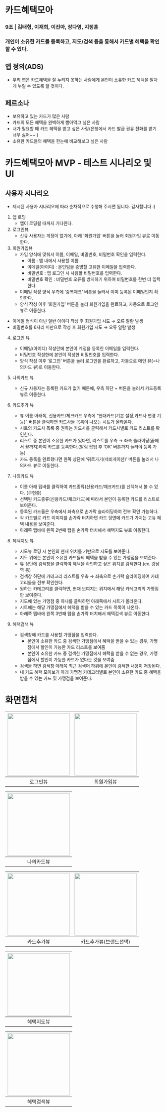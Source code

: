 # 카드혜택모아

### 9조 | 김태형, 이재희, 이진아, 장다영, 지정훈
### 개인이 소유한 카드를 등록하고, 지도/검색 등을 통해서 카드별 혜택을 확인할 수 있다.

## 앱 정의(ADS)

- 우리 앱은 카드혜택을 잘 누리지 못하는 사람에게 본인이 소유한 카드 혜택을 알차게 누릴 수 있도록 할 것이다.

## 페르소나

- 보유하고 있는 카드가 많은 사람
- 카드의 모든 혜택을 완벽하게 뽑아먹고 싶은 사람
- 내가 필요할 때 카드 혜택을 받고 싶은 사람(은행에서 카드 발급 권유 전화를 받기 너무 싫어~~ )
- 소유한 카드들의 혜택을 한눈에 비교해보고 싶은 사람




# 카드혜택모아 MVP - 테스트 시나리오 및 UI

## 사용자 시나리오

*  제시된 사용자 시나리오에 따라 순차적으로 수행해 주시면 됩니다. 감사합니다 :)

1. 앱 로딩
    - 앱이 로딩될 때까지 기다린다.
2. 로그인뷰
    - 신규 사용자는 계정이 없기에, 아래 ‘회원가입’ 버튼을 눌러 회원가입 뷰로 이동한다.
3. 회원가입뷰
    - 가입 양식에 맞춰서 이름, 이메일, 비밀번호, 비밀번호 확인을 입력한다.
        - 이름 : 앱 내에서 사용할 이름
        - 이메일(아이디) : 본인임을 증명할 고유한 이메일을 입력한다.
        - 비밀번호 : 앱 로그인 시 사용할 비밀번호를 입력한다.
        - 비밀번호 확인 : 비밀번호 오류를 방지하기 위하여 비밀번호를 한번 더 입력한다.
    - 이메일 작성 양식 우측에 ‘중복체크’ 버튼을 눌러서 이미 등록된 이메일인지 확인한다.
    - 양식 작성 이후 ‘회원가입’ 버튼을 눌러 회원가입을 완료하고, 자동으로 로그인 뷰로 이동한다.

* 이메일 형식이 아닌 일반 아이디 작성 후 회원가입 시도 → 오류 알람 발생
* 비밀번호를 6자리 미만으로 작성 후 회원가입 시도 → 오류 알람 발생

4. 로그인 뷰
    - 이메일(아이디) 작성란에 본인이 계정을 등록한 이메일를 입력한다.
    - 비밀번호 작성한에 본인이 작성한 비밀번호를 입력한다.
    - 양식 작성 이후 ’로그인’ 버튼을 눌러 로그인을 완료하고, 자동으로 메인 뷰(=나의카드 뷰)로 이동한다.

5. 나의카드 뷰
    - 신규 사용자는 등록된 카드가 없기 때문에, 우측 하단 + 버튼을 눌러서 카드등록 뷰로 이동한다.

6. 카드추가 뷰
    - 뷰 이름 아래쪽, 신용카드/체크카드 우측에 “현대카드(기본 설정,카드사 변경 기능)” 버튼을 클릭하면 카드사들 목록이 나오는 시트가 올라온다.
    - 시트의 카드사 목록 중 원하는 카드사를 클릭해서 카드사별로 카드 리스트를 확인한다.
    - 리스트 중 본인이 소유한 카드가 있다면, 리스트를 우측 → 좌측 슬라이딩(끝에서 끝까지)하여 카드를 등록한다.(알림 팝업 후 ‘OK’ 버튼까지 눌러야 등록 가능)
    - 카드 등록을 완료했다면 왼쪽 상단에 ‘뒤로가기(네비게이션)’ 버튼을 눌러서 나의카드 뷰로 이동한다.
    
7. 나의카드 뷰
    - 이름 아래 탭바를 클릭하여 카드종류(신용카드/체크카드)를 선택해서 볼 수 있다. (구현중)
    - 선택된 카드종류(신용카드/체크카드)에 따라서 본인이 등록한 카드를 리스트로 보여준다.
    - 등록된 카드들은 우측에서 좌측으로 손가락 슬라이딩하여 전부 확인 가능하다.
    - 각 카드별로 카드 이미지를 손가락 터치하면 카드 뒷면에 카드가 가지는 고유 혜택 내용을 보여준다.
    - 아래쪽 탭바에 왼쪽 2번째 탭을 손가락 터치해서 혜택지도 뷰로 이동한다.

8. 혜택지도 뷰
    - 지도뷰 로딩 시 본인의 현재 위치를 기반으로 지도를 보여준다.
    - 지도 위에는 본인이 소유한 카드들의 혜택을 받을 수 있는 가맹점을 보여준다.
    - 뷰 상단에 검색창을 클릭하여 혜택을 확인하고 싶은 위치를 검색한다.(ex. 강남역 등)
    - 검색창 하단에 카테고리 리스트를 우측 → 좌측으로 손가락 슬라이딩하여 카테고리들을 전부 확인한다.
    - 원하는 카테고리를 클릭하면, 현재 보여지는 위치에서 해당 카테고리의 가맹점만 보여준다.
    - 지도에 있는 가맹점 중 하나를 클릭하면 아래쪽에서 시트가 올라온다.
    - 시트에는 해당 가맹점에서 혜택을 받을 수 있는 카드 목록이 나온다.
    - 아래쪽 탭바에 왼쪽 3번째 탭을 손가락 터치해서 혜택검색 뷰로 이동한다.

9. 혜택검색 뷰
    - 검색창에 카드를 사용할 가맹점을 입력한다.
        - 본인이 소유한 카드 중 검색한 가맹점에서 혜택을 받을 수 있는 경우, 가맹점에서 할인이 가능한 카드 리스트를 보여줌
        - 본인이 소유한 카드 중 검색한 가맹점에서 혜택을 받을 수 없는 경우, 가맹점에서 할인이 가능한 카드가 없다는 것을 보여줌
    - 검색을 하면 검색창 아래쪽 최근 검색어 하위에 본인이 검색한 내용이 저장된다.
    - 내 카드 혜택 모아보기 아래 가맹점 카테고리별로 본인이 소유한 카드 중 혜택을 받을 수 있는 카드 및 가맹점을 보여준다.

# 화면캡처
|<img width="200" src="https://user-images.githubusercontent.com/55937627/208879240-52080505-6cc8-4e98-982a-cc3391066cd0.png">|<img width="200" src="https://user-images.githubusercontent.com/55937627/208879243-b0c8296a-22f0-4fed-b30f-cf72ec1ede75.png">|
|:-:|:-:|
| 로그인뷰 | 회원가입뷰 |

|<img width="200" src="https://user-images.githubusercontent.com/55937627/208879206-d072c826-0e7a-4919-8092-a91f946969c0.png">|
|:-:|
| 나의카드뷰 |

|<img width="200" src="https://user-images.githubusercontent.com/55937627/208879237-ee3c43f5-db34-4b46-a2ca-aeb1b82f6143.png">|<img width="200" src="https://user-images.githubusercontent.com/55937627/208879234-0f0b0dbf-753e-4071-bcb7-8c32435fa850.png">|
|:-:|:-:|
| 카드추가뷰 | 카드추가뷰(브랜드선택) |

|<img width="200" src="https://user-images.githubusercontent.com/55937627/208879247-e814bf57-b195-4a23-b921-c9f0c72902cb.png">|
|:-:|
| 혜택지도뷰 |

|<img width="200" src="https://user-images.githubusercontent.com/55937627/208879228-73f07c77-208b-4bac-b446-08e10796371c.png">|
|:-:|
| 혜택검색뷰 |

